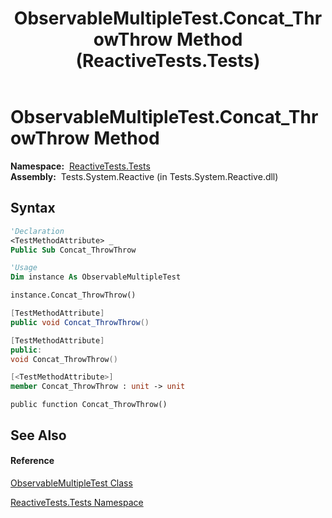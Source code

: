 ﻿---
title: ObservableMultipleTest.Concat_ThrowThrow Method  (ReactiveTests.Tests)
TOCTitle: Concat_ThrowThrow Method
ms:assetid: M:ReactiveTests.Tests.ObservableMultipleTest.Concat_ThrowThrow
ms:mtpsurl: https://msdn.microsoft.com/en-us/library/reactivetests.tests.observablemultipletest.concat_throwthrow(v=VS.103)
ms:contentKeyID: 36621148
ms.date: 06/28/2011
mtps_version: v=VS.103
f1_keywords:
- ReactiveTests.Tests.ObservableMultipleTest.Concat_ThrowThrow
dev_langs:
- CSharp
- JScript
- VB
- FSharp
- c++
---

# ObservableMultipleTest.Concat\_ThrowThrow Method

**Namespace:**  [ReactiveTests.Tests](hh289046\(v=vs.103\).md)  
**Assembly:**  Tests.System.Reactive (in Tests.System.Reactive.dll)

## Syntax

``` vb
'Declaration
<TestMethodAttribute> _
Public Sub Concat_ThrowThrow
```

``` vb
'Usage
Dim instance As ObservableMultipleTest

instance.Concat_ThrowThrow()
```

``` csharp
[TestMethodAttribute]
public void Concat_ThrowThrow()
```

``` c++
[TestMethodAttribute]
public:
void Concat_ThrowThrow()
```

``` fsharp
[<TestMethodAttribute>]
member Concat_ThrowThrow : unit -> unit 
```

``` jscript
public function Concat_ThrowThrow()
```

## See Also

#### Reference

[ObservableMultipleTest Class](hh303586\(v=vs.103\).md)

[ReactiveTests.Tests Namespace](hh289046\(v=vs.103\).md)

